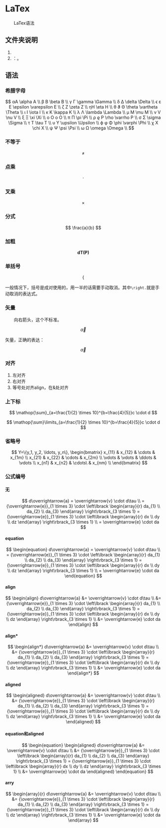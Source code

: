 # LaTex

&emsp;&emsp;LaTex语法

## 文件夹说明

1. 
2. []()：。

## 语法

### 希腊字母

$$
αA \alpha A \\
β B \beta B \\
γ Γ \gamma \Gamma \\
δ Δ \delta \Delta \\
ϵ ε E \epsilon \varepsilon E \\
ζ Z \zeta Z \\
ηH \eta H \\
θ ϑ Θ \theta \vartheta \Theta \\
ι I \iota I \\
κ K \kappa K \\
λ Λ \lambda \Lambda \\
μ M \mu M \\
ν V \nu V \\
ξ Ξ \xi \Xi \\
ο O o O \\
π Π \pi \Pi \\
ρ ϱ P \rho \varrho P \\
σ Σ \sigma \Sigma \\
τ T \tau T \\
υ Υ \upsilon \Upsilon \\
ϕ φ Φ \phi \varphi \Phi \\
χ X \chi X \\
ψ Ψ \psi \Psi \\
ω Ω \omega \Omega \\
$$

### 不等于

$$
\neq
$$

### 点乘

$$
\cdot
$$

### 叉乘

$$
\times
$$

### 分式

$$
\frac{a}{b}
$$

### 加粗

$$
\mathbf{dT(P)}
$$

### 单括号

$$
\left\{
\right.
$$

一般情况下，括号是成对使用的，用一半的话需要手动取消。其中`\right.`就是手动取消的表达式。

### 矢量

&emsp;&emsp;向右箭头，这个不标准。

$$
\overrightarrow{a}
$$

矢量，正确的表达：

$$
\vec{a}
$$

### 对齐

1. 左对齐
2. 右对齐
3. 等号处对齐align，在&处对齐

### 上下标

$$
\mathop{\sum}_{a=\frac{1}{2} \times 10}^{b=\frac{4}{5}}c \cdot d
$$

$$
\mathop{\sum}\limits_{a=\frac{1}{2} \times 10}^{b=\frac{4}{5}}c \cdot d
$$

### 省略号

$$
Y=\{y_1, y_2, \ldots, y_n\},
\begin{bmatrix}
    x_{11} & x_{12}  & \cdots   & x_{1m}   \\
    x_{21} & x_{22}  & \cdots   & x_{2m}  \\
    \vdots & \vdots  & \ddots   & \vdots  \\
    x_{n1} & x_{n2}  & \cdots\  & x_{nm}  \\
\end{bmatrix}
$$

### 公式编号

#### 无

$$
d\overrightarrow{a} 
        = \overrightarrow{v} 
        \cdot d\tau \\
    = {\overrightarrow{e}}_{1 \times 3} 
        \cdot \left\lbrack 
            \begin{array}{r}
                da_{1} \\
                da_{2} \\
                da_{3}
            \end{array} 
        \right\rbrack_{3 \times 1} 
        = {\overrightarrow{e}}_{1 \times 3} 
        \cdot \left\lbrack 
            \begin{array}{r}
                dx \\
                dy \\
                dz
            \end{array} 
        \right\rbrack_{3 \times 1} \\
    = \overrightarrow{e} \cdot da
$$

#### equation

$$
\begin{equation}
    d\overrightarrow{a} 
        = \overrightarrow{v} 
        \cdot d\tau \\
    = {\overrightarrow{e}}_{1 \times 3} 
        \cdot \left\lbrack 
            \begin{array}{r}
                da_{1} \\
                da_{2} \\
                da_{3}
            \end{array} 
        \right\rbrack_{3 \times 1} 
        = {\overrightarrow{e}}_{1 \times 3} 
        \cdot \left\lbrack 
            \begin{array}{r}
                dx \\
                dy \\
                dz
            \end{array} 
        \right\rbrack_{3 \times 1} \\
    = \overrightarrow{e} \cdot da
\end{equation}
$$

#### align

$$
\begin{align}
    d\overrightarrow{a} 
        &= \overrightarrow{v} 
        \cdot d\tau \\
    &= {\overrightarrow{e}}_{1 \times 3} 
        \cdot \left\lbrack 
            \begin{array}{r}
                da_{1} \\
                da_{2} \\
                da_{3}
            \end{array} 
        \right\rbrack_{3 \times 1} 
        = {\overrightarrow{e}}_{1 \times 3} 
        \cdot \left\lbrack 
            \begin{array}{r}
                dx \\
                dy \\
                dz
            \end{array} 
        \right\rbrack_{3 \times 1} \\
    &= \overrightarrow{e} \cdot da
\end{align}
$$

#### align*

$$
\begin{align*}
    d\overrightarrow{a} 
        &= \overrightarrow{v} 
        \cdot d\tau \\
    &= {\overrightarrow{e}}_{1 \times 3} 
        \cdot \left\lbrack 
            \begin{array}{r}
                da_{1} \\
                da_{2} \\
                da_{3}
            \end{array} 
        \right\rbrack_{3 \times 1} 
        = {\overrightarrow{e}}_{1 \times 3} 
        \cdot \left\lbrack 
            \begin{array}{r}
                dx \\
                dy \\
                dz
            \end{array} 
        \right\rbrack_{3 \times 1} \\
    &= \overrightarrow{e} \cdot da
\end{align*}
$$

#### aligned

$$
\begin{aligned}
    d\overrightarrow{a} 
        &= \overrightarrow{v} 
        \cdot d\tau \\
    &= {\overrightarrow{e}}_{1 \times 3} 
        \cdot \left\lbrack 
            \begin{array}{r}
                da_{1} \\
                da_{2} \\
                da_{3}
            \end{array} 
        \right\rbrack_{3 \times 1} 
        = {\overrightarrow{e}}_{1 \times 3} 
        \cdot \left\lbrack 
            \begin{array}{r}
                dx \\
                dy \\
                dz
            \end{array} 
        \right\rbrack_{3 \times 1} \\
    &= \overrightarrow{e} \cdot da
\end{aligned}
$$

#### equation和aligned

$$
\begin{equation}
\begin{aligned}
    d\overrightarrow{a} 
        &= \overrightarrow{v} 
        \cdot d\tau \\
    &= {\overrightarrow{e}}_{1 \times 3} 
        \cdot \left\lbrack 
            \begin{array}{r}
                da_{1} \\
                da_{2} \\
                da_{3}
            \end{array} 
        \right\rbrack_{3 \times 1} 
        = {\overrightarrow{e}}_{1 \times 3} 
        \cdot \left\lbrack 
            \begin{array}{r}
                dx \\
                dy \\
                dz
            \end{array} 
        \right\rbrack_{3 \times 1} \\
    &= \overrightarrow{e} \cdot da
\end{aligned}
\end{equation}
$$

#### arry

$$
\begin{array}{r}
    d\overrightarrow{a} 
        &= \overrightarrow{v} 
        \cdot d\tau \\
    &= {\overrightarrow{e}}_{1 \times 3} 
        \cdot \left\lbrack 
            \begin{array}{r}
                da_{1} \\
                da_{2} \\
                da_{3}
            \end{array} 
        \right\rbrack_{3 \times 1} 
        = {\overrightarrow{e}}_{1 \times 3} 
        \cdot \left\lbrack 
            \begin{array}{r}
                dx \\
                dy \\
                dz
            \end{array} 
        \right\rbrack_{3 \times 1} \\
    &= \overrightarrow{e} \cdot da
\end{array}
$$